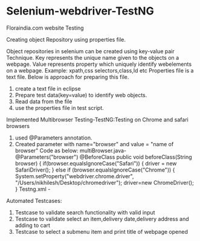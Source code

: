 # Selenium-webdriver-TestNG
Floraindia.com website Testing

Creating object Repository using properties file.

Object repositories in selenium can be created using key-value pair Technique.
Key represents the unique name given to the objects on a webpage.
Value represents property which uniquely identify webelements on a webpage. Example: xpath,css selectors,class,Id etc
Properties file is a text file. Below is approach for preparing this file.
1) create a text file in eclipse
2) Prepare test data(key=value) to identify web objects.
3) Read data from the file
4) use the properties file in test script.

Implemented Multibrowser Testing-TestNG:Testing on Chrome and safari browsers
1) used @Parameters annotation.
2) Created parameter with name="browser" and value = "name of browser"
Code as below:
multiBrowser.java-                                  
  @Parameters("browser")
	@BeforeClass
	public void beforeClass(String browser) {
		if(browser.equalsIgnoreCase("Safari")) {
			driver = new SafariDriver();
		} else if (browser.equalsIgnoreCase("Chrome")) {
			  System.setProperty("webdriver.chrome.driver", "/Users/nikhilesh/Desktop/chromedriver");
			driver=new ChromeDriver();
		}
 Testng.xml -
  <parameter name="browser" value = "Safari" />
  
Automated Testcases:
1) Testcase to validate search functionality with valid input
2) Testcase to validate select an item,delivery date,delivery address and adding to cart
3) Testcase to select a submenu item and print title of webpage opened

    
